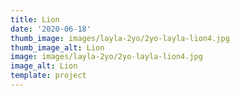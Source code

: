 ```yaml
--- 
title: Lion
date: '2020-06-18'
thumb_image: images/layla-2yo/2yo-layla-lion4.jpg
thumb_image_alt: Lion
image: images/layla-2yo/2yo-layla-lion4.jpg
image_alt: Lion
template: project
---
```


